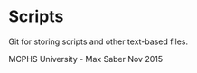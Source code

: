 # Scripts
Git for storing scripts and other text-based files.

MCPHS University - Max Saber Nov 2015
